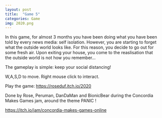 ```yaml
---
layout: post
title:  "Game 5"
categories: Game
img: 2020.png
---
```

In this game, for almost 3 months you have been doing what you have been told by every news media: self isolation. However, you are starting to forget what the outside world looks like. For this reason, you decide to go out for some fresh air. Upon exiting your house, you come to the reaslisation that the outside world is not how you remember... 

The gameplay is simple: keep your social distancing!

W,A,S,D to move.
Right mouse click to interact.

Play the game: https://roseduf.itch.io/2020

Done by Rose, Peruman, DanDaMan and BionicBear during the Concordia Makes Games jam, around the theme PANIC !

https://itch.io/jam/concordia-makes-games-online